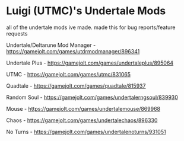 # Luigi (UTMC)'s Undertale Mods
all of the undertale mods ive made. made this for bug reports/feature requests

Undertale/Deltarune Mod Manager - https://gamejolt.com/games/utdrmodmanager/896341

Undertale Plus - https://gamejolt.com/games/undertaleplus/895064

UTMC - https://gamejolt.com/games/utmc/831065

Quadtale - https://gamejolt.com/games/quadtale/815937

Random Soul - https://gamejolt.com/games/undertalerngsoul/839930

Mouse - https://gamejolt.com/games/undertalemouse/869968

Chaos - https://gamejolt.com/games/undertalechaos/896330

No Turns - https://gamejolt.com/games/undertalenoturns/931051
